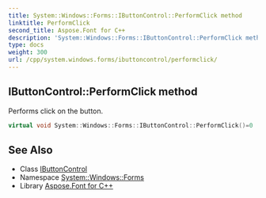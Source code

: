 ```yaml
---
title: System::Windows::Forms::IButtonControl::PerformClick method
linktitle: PerformClick
second_title: Aspose.Font for C++
description: 'System::Windows::Forms::IButtonControl::PerformClick method. Performs click on the button in C++.'
type: docs
weight: 300
url: /cpp/system.windows.forms/ibuttoncontrol/performclick/
---
```

## IButtonControl::PerformClick method


Performs click on the button.

```cpp
virtual void System::Windows::Forms::IButtonControl::PerformClick()=0
```

## See Also

* Class [IButtonControl](../)
* Namespace [System::Windows::Forms](../../)
* Library [Aspose.Font for C++](../../../)
